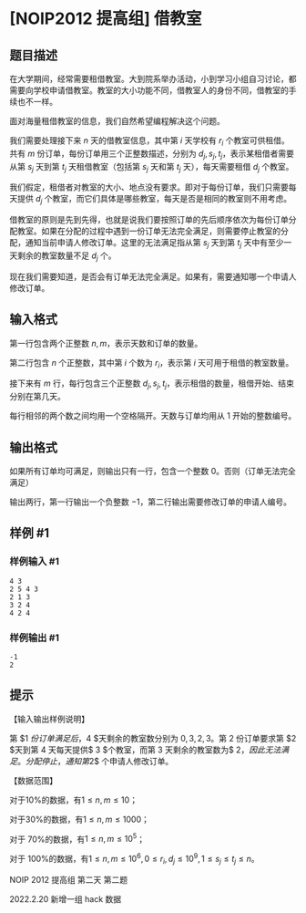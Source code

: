 <!--
 * @Author: winterzz1 1002658987@qq.com
 * @Date: 2023-10-17 01:37:49
 * @LastEditors: winterzz1 1002658987@qq.com
 * @LastEditTime: 2023-10-17 01:37:58
 * @FilePath: /chino-acm-template/example/segmentTree/luogu-P1083/problem.md
 * @Description: 
-->
# [NOIP2012 提高组] 借教室

## 题目描述

在大学期间，经常需要租借教室。大到院系举办活动，小到学习小组自习讨论，都需要向学校申请借教室。教室的大小功能不同，借教室人的身份不同，借教室的手续也不一样。

面对海量租借教室的信息，我们自然希望编程解决这个问题。

我们需要处理接下来 $n$ 天的借教室信息，其中第 $i$ 天学校有 $r_i$ 个教室可供租借。共有 $m$ 份订单，每份订单用三个正整数描述，分别为 $d_j,s_j,t_j$，表示某租借者需要从第 $s_j$ 天到第 $t_j$ 天租借教室（包括第 $s_j$ 天和第 $t_j$ 天），每天需要租借 $d_j$ 个教室。

我们假定，租借者对教室的大小、地点没有要求。即对于每份订单，我们只需要每天提供 $d_j$ 个教室，而它们具体是哪些教室，每天是否是相同的教室则不用考虑。

借教室的原则是先到先得，也就是说我们要按照订单的先后顺序依次为每份订单分配教室。如果在分配的过程中遇到一份订单无法完全满足，则需要停止教室的分配，通知当前申请人修改订单。这里的无法满足指从第 $s_j$ 天到第 $t_j$ 天中有至少一天剩余的教室数量不足 $d_j$ 个。

现在我们需要知道，是否会有订单无法完全满足。如果有，需要通知哪一个申请人修改订单。

## 输入格式

第一行包含两个正整数 $n,m$，表示天数和订单的数量。

第二行包含 $n$ 个正整数，其中第 $i$ 个数为 $r_i$，表示第 $i$ 天可用于租借的教室数量。

接下来有 $m$ 行，每行包含三个正整数 $d_j,s_j,t_j$，表示租借的数量，租借开始、结束分别在第几天。

每行相邻的两个数之间均用一个空格隔开。天数与订单均用从 $1$ 开始的整数编号。

## 输出格式

如果所有订单均可满足，则输出只有一行，包含一个整数 $0$。否则（订单无法完全满足）

输出两行，第一行输出一个负整数 $-1$，第二行输出需要修改订单的申请人编号。

## 样例 #1

### 样例输入 #1

```
4 3 
2 5 4 3 
2 1 3 
3 2 4 
4 2 4
```

### 样例输出 #1

```
-1 
2
```

## 提示

【输入输出样例说明】

第 $1 $份订单满足后，$4 $天剩余的教室数分别为 $0,3,2,3$。第 $2$ 份订单要求第 $2 $天到第 $4$ 天每天提供$ 3 $个教室，而第 $3$ 天剩余的教室数为$ 2$，因此无法满足。分配停止，通知第$2$ 个申请人修改订单。

【数据范围】

对于10%的数据，有$1≤ n,m≤ 10$；

对于30%的数据，有$1≤ n,m≤1000$；

对于 70%的数据，有$1 ≤ n,m ≤ 10^5$；

对于 100%的数据，有$1 ≤ n,m ≤ 10^6,0 ≤ r_i,d_j≤ 10^9,1 ≤ s_j≤ t_j≤ n$。


NOIP 2012 提高组 第二天 第二题

2022.2.20 新增一组 hack 数据